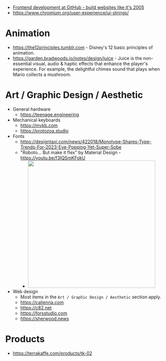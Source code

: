 - [Frontend development at GitHub - build websites like it's 2005](https://archive.ph/NoBLj)
- https://www.chromium.org/user-experience/ui-strings/

# Animation

- https://the12principles.tumblr.com - Disney's 12 basic principles of animation.
- https://garden.bradwoods.io/notes/design/juice - Juice is the non-essential visual, audio & haptic effects that enhance the player's experience. For example, the delightful chimes sound that plays when Mario collects a mushroom.

# Art / Graphic Design / Aesthetic

- General hardware
  - https://teenage.engineering
- Mechanical keyboards
  - https://mvkb.com
  - https://protozoa.studio
- Fonts
  - https://designtaxi.com/news/422018/Monotype-Shares-Type-Trends-For-2023-Eye-Popping-Yet-Super-Sobe
  - "Roboto... But make it flex" by Material Design - https://youtu.be/f3IQSmKFokU
    - <img src="https://user-images.githubusercontent.com/586779/228082836-b2be2ad7-d934-46ff-bd3e-fcb118e5e6af.png" width="400">
- Web design
  - Most items in the `Art / Graphic Design / Aesthetic` section apply.
  - https://calienna.com
  - https://c82.net
  - https://forsstudio.com
  - https://sherwood.news

# Products

- https://terrakaffe.com/products/tk-02
